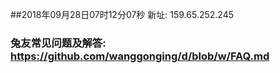 ##2018年09月28日07时12分07秒 新址: 159.65.252.245
### 兔友常见问题及解答: https://github.com/wanggonging/d/blob/w/FAQ.md

